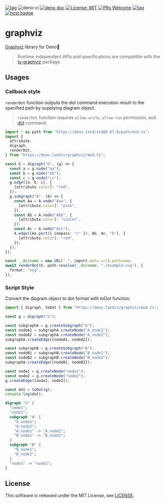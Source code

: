 [![tag](https://img.shields.io/github/tag/ts-graphviz/deno.svg)](https://github.com/ts-graphviz/deno)
![deno-ci](https://github.com/ts-graphviz/deno/workflows/deno-ci/badge.svg)
[![deno doc](https://doc.deno.land/badge.svg)](https://doc.deno.land/https/deno.land/x/graphviz/mod.ts)
[![License: MIT](https://img.shields.io/badge/License-MIT-yellow.svg)](https://opensource.org/licenses/MIT)
[![PRs Welcome](https://img.shields.io/badge/PRs-welcome-brightgreen.svg)](http://makeapullrequest.com)
[![tag](https://img.shields.io/badge/deno->=1.0.0-green.svg)](https://github.com/denoland/deno)
[![nest badge](https://nest.land/badge.svg)](https://nest.land/package/graphviz)

# graphviz

[Graphviz](https://graphviz.gitlab.io/) library for Deno🦕

> Runtime independent APIs and specifications are compatible with the
> [ts-graphviz](https://github.com/ts-graphviz/ts-graphviz) package.

## Usages

### Callback style

`renderDot` function outputs the dot command execution result to the specified
path by supplying diagram object.

> `renderDot` function requires `allow-write`, `allow-run` permission, and
> [dot](https://graphviz.gitlab.io/) command.

```typescript
import * as path from "https://deno.land/std@0.67.0/path/mod.ts";
import {
  attribute,
  digraph,
  renderDot,
} from "https://deno.land/x/graphviz/mod.ts";

const G = digraph("G", (g) => {
  const a = g.node("aa");
  const b = g.node("bb");
  const c = g.node("cc");
  g.edge([a, b, c], {
    [attribute.color]: "red",
  });
  g.subgraph("A", (A) => {
    const Aa = A.node("Aaa", {
      [attribute.color]: "pink",
    });
    const Ab = A.node("Abb", {
      [attribute.color]: "violet",
    });
    const Ac = A.node("Acc");
    A.edge([Aa.port({ compass: "c" }), Ab, Ac, "E"], {
      [attribute.color]: "red",
    });
  });
});

const __dirname = new URL(".", import.meta.url).pathname;
await renderDot(G, path.resolve(__dirname, "./example.svg"), {
  format: "svg",
});
```

### Script Style

Convert the diagram object to dot format with toDot function.

```typescript
import { digraph, toDot } from "https://deno.land/x/graphviz/mod.ts";

const g = digraph("G");

const subgraphA = g.createSubgraph("A");
const nodeA1 = subgraphA.createNode("A_node1");
const nodeA2 = subgraphA.createNode("A_node2");
subgraphA.createEdge([nodeA1, nodeA2]);

const subgraphB = g.createSubgraph("B");
const nodeB1 = subgraphB.createNode("B_node1");
const nodeB2 = subgraphB.createNode("B_node2");
subgraphA.createEdge([nodeB1, nodeB2]);

const node1 = g.createNode("node1");
const node2 = g.createNode("node2");
g.createEdge([node1, node2]);

const dot = toDot(g);
console.log(dot);
```

```dot
digraph "G" {
  "node1";
  "node2";
  subgraph "A" {
    "A_node1";
    "A_node2";
    "A_node1" -> "A_node2";
    "B_node1" -> "B_node2";
  }
  subgraph "B" {
    "B_node1";
    "B_node2";
  }
  "node1" -> "node2";
}
```

## License

This software is released under the MIT License, see [LICENSE](./LICENSE).
